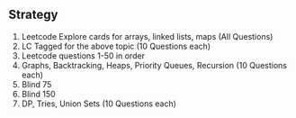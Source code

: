 ## Strategy
1) Leetcode Explore cards for arrays, linked lists, maps (All Questions)
2) LC Tagged for the above topic (10 Questions each)
3) Leetcode questions 1-50 in order
4) Graphs, Backtracking, Heaps, Priority Queues, Recursion (10 Questions each)
5) Blind 75
6) Blind 150
7) DP, Tries, Union Sets (10 Questions each)